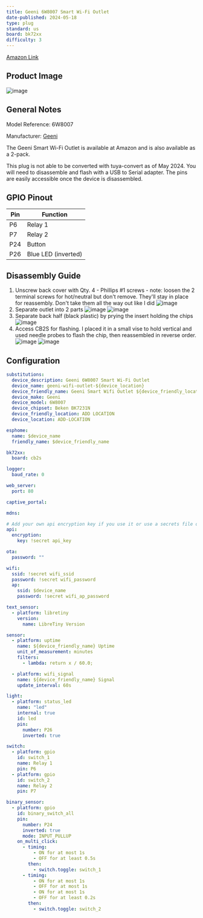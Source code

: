```yaml
---
title: Geeni 6W8007 Smart Wi-Fi Outlet
date-published: 2024-05-18
type: plug
standard: us
board: bk72xx
difficulty: 3
---
```


[Amazon Link](https://amzn.to/4bL2H0S)

## Product Image

![image](geeni-6w8007-product-image.jpg)

## General Notes

Model Reference: 6W8007

Manufacturer: [Geeni](https://mygeeni.com/)

The Geeni Smart Wi-Fi Outlet is available at Amazon and is also available as a 2-pack.

This plug is not able to be converted with tuya-convert as of May 2024. You will need to disassemble and flash with a
USB to Serial adapter. The pins are easily accessible once the device is disassembled.

## GPIO Pinout

| Pin | Function            |
| --- | ------------------- |
| P6  | Relay 1             |
| P7  | Relay 2             |
| P24 | Button              |
| P26 | Blue LED (inverted) |

## Disassembly Guide

1. Unscrew back cover with Qty. 4 - Phillips #1 screws - note: loosen the 2 terminal screws for hot/neutral but don't
   remove. They'll stay in place for reassembly. Don't take them all the way out like I did
   ![image](geeni-6w8007-1-back.jpg)
2. Separate outlet into 2 parts
   ![image](geeni-6w8007-2-cover-off.jpg)
   ![image](geeni-6w8007-3-cover-off-front.jpg)
3. Separate back half (black plastic) by prying the insert holding the chips
   ![image](geeni-6w8007-4-prying-out.jpg)
4. Access CB2S for flashing. I placed it in a small vise to hold vertical and used needle probes to flash the chip, then
   reassembled in reverse order.
   ![image](geeni-6w8007-5-CB2S.jpg)
   ![image](geeni-6w8007-6-CB2S-pins.jpg)

## Configuration

```yaml
substitutions:
  device_description: Geeni 6W8007 Smart Wi-Fi Outlet
  device_name: geeni-wifi-outlet-${device_location}
  device_friendly_name: Geeni Smart Wifi Outlet ${device_friendly_location}
  device_make: Geeni
  device_model: 6W8007
  device_chipset: Beken BK7231N
  device_friendly_location: ADD LOCATION
  device_location: ADD-LOCATION

esphome:
  name: $device_name
  friendly_name: $device_friendly_name

bk72xx:
  board: cb2s

logger:
  baud_rate: 0

web_server:
  port: 80

captive_portal:

mdns:

# Add your own api encryption key if you use it or use a secrets file one, your choice
api:
  encryption:
    key: !secret api_key

ota:
  password: ""

wifi:
  ssid: !secret wifi_ssid
  password: !secret wifi_password
  ap:
    ssid: $device_name
    password: !secret wifi_ap_password

text_sensor:
  - platform: libretiny
    version:
      name: LibreTiny Version

sensor:
  - platform: uptime
    name: ${device_friendly_name} Uptime
    unit_of_measurement: minutes
    filters:
      - lambda: return x / 60.0;

  - platform: wifi_signal
    name: ${device_friendly_name} Signal
    update_interval: 60s

light:
  - platform: status_led
    name: "led"
    internal: true
    id: led
    pin:
      number: P26
      inverted: true

switch:
  - platform: gpio
    id: switch_1
    name: Relay 1
    pin: P6
  - platform: gpio
    id: switch_2
    name: Relay 2
    pin: P7

binary_sensor:
  - platform: gpio
    id: binary_switch_all
    pin:
      number: P24
      inverted: true
      mode: INPUT_PULLUP
    on_multi_click:
      - timing:
          - ON for at most 1s
          - OFF for at least 0.5s
        then:
          - switch.toggle: switch_1
      - timing:
          - ON for at most 1s
          - OFF for at most 1s
          - ON for at most 1s
          - OFF for at least 0.2s
        then:
          - switch.toggle: switch_2
```

